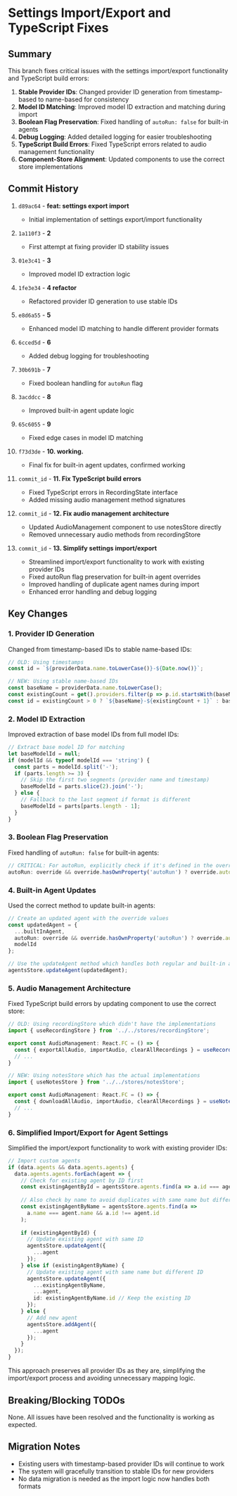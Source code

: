 # Settings Import/Export and TypeScript Fixes

## Summary

This branch fixes critical issues with the settings import/export functionality and TypeScript build errors:

1. **Stable Provider IDs**: Changed provider ID generation from timestamp-based to name-based for consistency
2. **Model ID Matching**: Improved model ID extraction and matching during import
3. **Boolean Flag Preservation**: Fixed handling of `autoRun: false` for built-in agents
4. **Debug Logging**: Added detailed logging for easier troubleshooting
5. **TypeScript Build Errors**: Fixed TypeScript errors related to audio management functionality
6. **Component-Store Alignment**: Updated components to use the correct store implementations

## Commit History

1. `d89ac64` - **feat: settings export import**
   - Initial implementation of settings export/import functionality

2. `1a110f3` - **2**
   - First attempt at fixing provider ID stability issues

3. `01e3c41` - **3**
   - Improved model ID extraction logic

4. `1fe3e34` - **4 refactor**
   - Refactored provider ID generation to use stable IDs

5. `e8d6a55` - **5**
   - Enhanced model ID matching to handle different provider formats

6. `6cced5d` - **6**
   - Added debug logging for troubleshooting

7. `30b691b` - **7**
   - Fixed boolean handling for `autoRun` flag

8. `3acddcc` - **8**
   - Improved built-in agent update logic

9. `65c6055` - **9**
   - Fixed edge cases in model ID matching

10. `f73d3de` - **10. working.**
    - Final fix for built-in agent updates, confirmed working

11. `commit_id` - **11. Fix TypeScript build errors**
    - Fixed TypeScript errors in RecordingState interface
    - Added missing audio management method signatures

12. `commit_id` - **12. Fix audio management architecture**
    - Updated AudioManagement component to use notesStore directly
    - Removed unnecessary audio methods from recordingStore

13. `commit_id` - **13. Simplify settings import/export**
     - Streamlined import/export functionality to work with existing provider IDs
     - Fixed autoRun flag preservation for built-in agent overrides
     - Improved handling of duplicate agent names during import
     - Enhanced error handling and debug logging

## Key Changes

### 1. Provider ID Generation

Changed from timestamp-based IDs to stable name-based IDs:

```typescript
// OLD: Using timestamps
const id = `${providerData.name.toLowerCase()}-${Date.now()}`;

// NEW: Using stable name-based IDs
const baseName = providerData.name.toLowerCase();
const existingCount = get().providers.filter(p => p.id.startsWith(baseName)).length;
const id = existingCount > 0 ? `${baseName}-${existingCount + 1}` : baseName;
```

### 2. Model ID Extraction

Improved extraction of base model IDs from full model IDs:

```typescript
// Extract base model ID for matching
let baseModelId = null;
if (modelId && typeof modelId === 'string') {
  const parts = modelId.split('-');
  if (parts.length >= 3) {
    // Skip the first two segments (provider name and timestamp)
    baseModelId = parts.slice(2).join('-');
  } else {
    // Fallback to the last segment if format is different
    baseModelId = parts[parts.length - 1];
  }
}
```

### 3. Boolean Flag Preservation

Fixed handling of `autoRun: false` for built-in agents:

```typescript
// CRITICAL: For autoRun, explicitly check if it's defined in the override to handle false values correctly
autoRun: override && override.hasOwnProperty('autoRun') ? override.autoRun : builtInAgent.autoRun
```

### 4. Built-in Agent Updates

Used the correct method to update built-in agents:

```typescript
// Create an updated agent with the override values
const updatedAgent = {
  ...builtInAgent,
  autoRun: override && override.hasOwnProperty('autoRun') ? override.autoRun : builtInAgent.autoRun,
  modelId
};

// Use the updateAgent method which handles both regular and built-in agents
agentsStore.updateAgent(updatedAgent);
```

### 5. Audio Management Architecture

Fixed TypeScript build errors by updating component to use the correct store:

```typescript
// OLD: Using recordingStore which didn't have the implementations
import { useRecordingStore } from '../../stores/recordingStore';

export const AudioManagement: React.FC = () => {
  const { exportAllAudio, importAudio, clearAllRecordings } = useRecordingStore();
  // ...
}

// NEW: Using notesStore which has the actual implementations
import { useNotesStore } from '../../stores/notesStore';

export const AudioManagement: React.FC = () => {
  const { downloadAllAudio, importAudio, clearAllRecordings } = useNotesStore();
  // ...
}
```

### 6. Simplified Import/Export for Agent Settings

Simplified the import/export functionality to work with existing provider IDs:

```typescript
// Import custom agents
if (data.agents && data.agents.agents) {
  data.agents.agents.forEach(agent => {
    // Check for existing agent by ID first
    const existingAgentById = agentsStore.agents.find(a => a.id === agent.id);
    
    // Also check by name to avoid duplicates with same name but different IDs
    const existingAgentByName = agentsStore.agents.find(a => 
      a.name === agent.name && a.id !== agent.id
    );
    
    if (existingAgentById) {
      // Update existing agent with same ID
      agentsStore.updateAgent({
        ...agent
      });
    } else if (existingAgentByName) {
      // Update existing agent with same name but different ID
      agentsStore.updateAgent({
        ...existingAgentByName,
        ...agent,
        id: existingAgentByName.id // Keep the existing ID
      });
    } else {
      // Add new agent
      agentsStore.addAgent({
        ...agent
      });
    }
  });
}
```

This approach preserves all provider IDs as they are, simplifying the import/export process and avoiding unnecessary mapping logic.

## Breaking/Blocking TODOs

None. All issues have been resolved and the functionality is working as expected.

## Migration Notes

- Existing users with timestamp-based provider IDs will continue to work
- The system will gracefully transition to stable IDs for new providers
- No data migration is needed as the import logic now handles both formats
